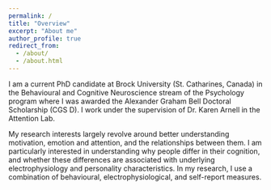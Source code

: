 ```yaml
---
permalink: /
title: "Overview"
excerpt: "About me"
author_profile: true
redirect_from: 
  - /about/
  - /about.html
---
```


I am a current PhD candidate at Brock University (St. Catharines, Canada) in the Behavioural and Cognitive Neuroscience stream of the Psychology program where I was awarded the Alexander Graham Bell Doctoral Scholarship (CGS D). I work under the supervision of Dr. Karen Arnell in the Attention Lab. 

My research interests largely revolve around better understanding motivation, emotion and attention, and the relationships between them. I am particularly interested in understanding why people differ in their cognition, and whether these differences are associated with underlying electrophysiology and personality characteristics. In my research, I use a combination of behavioural, electrophysiological, and self-report measures.



